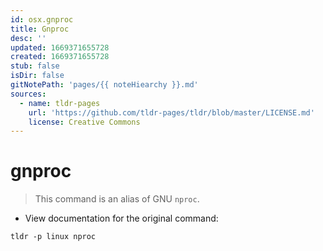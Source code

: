 ```yaml
---
id: osx.gnproc
title: Gnproc
desc: ''
updated: 1669371655728
created: 1669371655728
stub: false
isDir: false
gitNotePath: 'pages/{{ noteHiearchy }}.md'
sources:
  - name: tldr-pages
    url: 'https://github.com/tldr-pages/tldr/blob/master/LICENSE.md'
    license: Creative Commons
---
```

# gnproc

> This command is an alias of GNU `nproc`.

- View documentation for the original command:

`tldr -p linux nproc`

